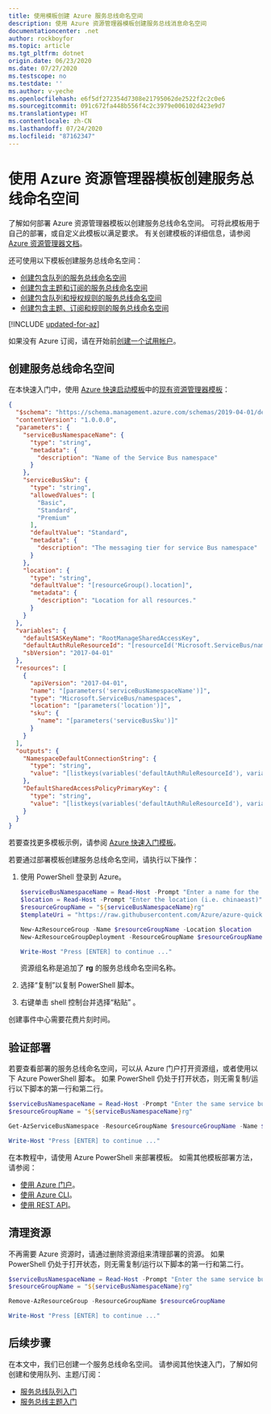 ```yaml
---
title: 使用模板创建 Azure 服务总线命名空间
description: 使用 Azure 资源管理器模板创建服务总线消息命名空间
documentationcenter: .net
author: rockboyfor
ms.topic: article
ms.tgt_pltfrm: dotnet
origin.date: 06/23/2020
ms.date: 07/27/2020
ms.testscope: no
ms.testdate: ''
ms.author: v-yeche
ms.openlocfilehash: e6f5df272354d7308e21795062de2522f2c2c0e6
ms.sourcegitcommit: 091c672fa448b556f4c2c3979e006102d423e9d7
ms.translationtype: HT
ms.contentlocale: zh-CN
ms.lasthandoff: 07/24/2020
ms.locfileid: "87162347"
---
```

# <a name="create-a-service-bus-namespace-by-using-an-azure-resource-manager-template"></a>使用 Azure 资源管理器模板创建服务总线命名空间

了解如何部署 Azure 资源管理器模板以创建服务总线命名空间。 可将此模板用于自己的部署，或自定义此模板以满足要求。 有关创建模板的详细信息，请参阅 [Azure 资源管理器文档](/azure-resource-manager/)。

还可使用以下模板创建服务总线命名空间：

* [创建包含队列的服务总线命名空间](./service-bus-resource-manager-namespace-queue.md)
* [创建包含主题和订阅的服务总线命名空间](./service-bus-resource-manager-namespace-topic.md)
* [创建包含队列和授权规则的服务总线命名空间](./service-bus-resource-manager-namespace-auth-rule.md)
* [创建包含主题、订阅和规则的服务总线命名空间](./service-bus-resource-manager-namespace-topic-with-rule.md)

[!INCLUDE [updated-for-az](../../includes/updated-for-az.md)]

如果没有 Azure 订阅，请在开始前[创建一个试用帐户](https://www.azure.cn/pricing/1rmb-trial/)。

## <a name="create-a-service-bus-namespace"></a>创建服务总线命名空间

在本快速入门中，使用 [Azure 快速启动模板](https://github.com/Azure/azure-quickstart-templates/blob/master/101-servicebus-create-namespace/azuredeploy.json)中的[现有资源管理器模板](https://github.com/Azure/azure-quickstart-templates/)：

```json
{
  "$schema": "https://schema.management.azure.com/schemas/2019-04-01/deploymentTemplate.json#",
  "contentVersion": "1.0.0.0",
  "parameters": {
    "serviceBusNamespaceName": {
      "type": "string",
      "metadata": {
        "description": "Name of the Service Bus namespace"
      }
    },
    "serviceBusSku": {
      "type": "string",
      "allowedValues": [
        "Basic",
        "Standard",
        "Premium"
      ],
      "defaultValue": "Standard",
      "metadata": {
        "description": "The messaging tier for service Bus namespace"
      }
    },
    "location": {
      "type": "string",
      "defaultValue": "[resourceGroup().location]",
      "metadata": {
        "description": "Location for all resources."
      }
    }
  },
  "variables": {
    "defaultSASKeyName": "RootManageSharedAccessKey",
    "defaultAuthRuleResourceId": "[resourceId('Microsoft.ServiceBus/namespaces/authorizationRules', parameters('serviceBusNamespaceName'), variables('defaultSASKeyName'))]",
    "sbVersion": "2017-04-01"
  },
  "resources": [
    {
      "apiVersion": "2017-04-01",
      "name": "[parameters('serviceBusNamespaceName')]",
      "type": "Microsoft.ServiceBus/namespaces",
      "location": "[parameters('location')]",
      "sku": {
        "name": "[parameters('serviceBusSku')]"
      }
    }
  ],
  "outputs": {
    "NamespaceDefaultConnectionString": {
      "type": "string",
      "value": "[listkeys(variables('defaultAuthRuleResourceId'), variables('sbVersion')).primaryConnectionString]"
    },
    "DefaultSharedAccessPolicyPrimaryKey": {
      "type": "string",
      "value": "[listkeys(variables('defaultAuthRuleResourceId'), variables('sbVersion')).primaryKey]"
    }
  }
}
```

若要查找更多模板示例，请参阅 [Azure 快速入门模板](https://github.com/Azure/azure-quickstart-templates/?resourceType=Microsoft.Servicebus&pageNumber=1&sort=Popular)。

若要通过部署模板创建服务总线命名空间，请执行以下操作：

1. 使用 PowerShell 登录到 Azure。

    ```powershell
    $serviceBusNamespaceName = Read-Host -Prompt "Enter a name for the service bus namespace to be created"
    $location = Read-Host -Prompt "Enter the location (i.e. chinaeast)"
    $resourceGroupName = "${serviceBusNamespaceName}rg"
    $templateUri = "https://raw.githubusercontent.com/Azure/azure-quickstart-templates/master/101-servicebus-create-namespace/azuredeploy.json"

    New-AzResourceGroup -Name $resourceGroupName -Location $location
    New-AzResourceGroupDeployment -ResourceGroupName $resourceGroupName -TemplateUri $templateUri -serviceBusNamespaceName $serviceBusNamespaceName

    Write-Host "Press [ENTER] to continue ..."
    ```

    资源组名称是追加了 **rg** 的服务总线命名空间名称。

2. 选择“复制”以复制 PowerShell 脚本。
3. 右键单击 shell 控制台并选择“粘贴”  。

创建事件中心需要花费片刻时间。

## <a name="verify-the-deployment"></a>验证部署

若要查看部署的服务总线命名空间，可以从 Azure 门户打开资源组，或者使用以下 Azure PowerShell 脚本。 如果 PowerShell 仍处于打开状态，则无需复制/运行以下脚本的第一行和第二行。

```powershell
$serviceBusNamespaceName = Read-Host -Prompt "Enter the same service bus namespace name used earlier"
$resourceGroupName = "${serviceBusNamespaceName}rg"

Get-AzServiceBusNamespace -ResourceGroupName $resourceGroupName -Name $serviceBusNamespaceName

Write-Host "Press [ENTER] to continue ..."
```

在本教程中，请使用 Azure PowerShell 来部署模板。 如需其他模板部署方法，请参阅：

* [使用 Azure 门户](../azure-resource-manager/templates/deploy-portal.md)。
* [使用 Azure CLI](../azure-resource-manager/templates/deploy-cli.md)。
* [使用 REST API](../azure-resource-manager/templates/deploy-rest.md)。

## <a name="clean-up-resources"></a>清理资源

不再需要 Azure 资源时，请通过删除资源组来清理部署的资源。 如果 PowerShell 仍处于打开状态，则无需复制/运行以下脚本的第一行和第二行。

```powershell
$serviceBusNamespaceName = Read-Host -Prompt "Enter the same service bus namespace name used earlier"
$resourceGroupName = "${serviceBusNamespaceName}rg"

Remove-AzResourceGroup -ResourceGroupName $resourceGroupName

Write-Host "Press [ENTER] to continue ..."
```

## <a name="next-steps"></a>后续步骤

在本文中，我们已创建一个服务总线命名空间。 请参阅其他快速入门，了解如何创建和使用队列、主题/订阅：

* [服务总线队列入门](service-bus-dotnet-get-started-with-queues.md)
* [服务总线主题入门](service-bus-dotnet-how-to-use-topics-subscriptions.md)

<!-- Update_Description: update meta properties, wording update, update link -->